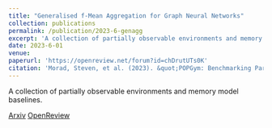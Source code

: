 ```yaml
---
title: "Generalised f-Mean Aggregation for Graph Neural Networks"
collection: publications
permalink: /publication/2023-6-genagg
excerpt: 'A collection of partially observable environments and memory model baselines'
date: 2023-6-01
venue: 
paperurl: 'https://openreview.net/forum?id=chDrutUTs0K'
citation: 'Morad, Steven, et al. (2023). &quot;POPGym: Benchmarking Partially Observable Reinforcement Learning.&quot; <i>The Eleventh International Conference on Learning Representations</i>.'
---
```

A collection of partially observable environments and memory model baselines.

[Arxiv](https://arxiv.org/abs/2306.13826)
[OpenReview](https://openreview.net/forum?id=chDrutUTs0K)